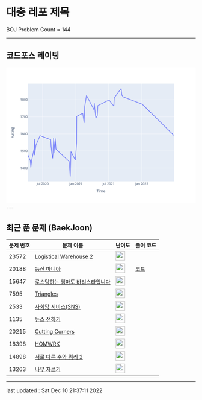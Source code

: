# 대충 레포 제목

BOJ Problem Count = 144

---

## 코드포스 레이팅
[![Rating Graph](./cfStats.svg)](https://github.com/ingyu1008/Algorithm-Problem-Solving/blob/master/cfStats.html)---

## 최근 푼 문제 (BaekJoon)
| 문제 번호 | 문제 이름 | 난이도 | 풀이 코드 |
| --- | --- | --- | --- |
| 23572 | [Logistical Warehouse 2](https://www.acmicpc.net/problem/23572) | <img height="25px" width="25px=" src="https://static.solved.ac/tier_small/18.svg"/> |  |
| 20188 | [등산 마니아](https://www.acmicpc.net/problem/20188) | <img height="25px" width="25px=" src="https://static.solved.ac/tier_small/16.svg"/> | [코드](<https://github.com/ingyu1008/Algorithm-Problem-Solving/tree/master/Baekjoon%20Online%20Judge/등산 마니아/solution.cpp>) |
| 15647 | [로스팅하는 엠마도 바리스타입니다](https://www.acmicpc.net/problem/15647) | <img height="25px" width="25px=" src="https://static.solved.ac/tier_small/17.svg"/> |  |
| 7595 | [Triangles](https://www.acmicpc.net/problem/7595) | <img height="25px" width="25px=" src="https://static.solved.ac/tier_small/2.svg"/> |  |
| 2533 | [사회망 서비스(SNS)](https://www.acmicpc.net/problem/2533) | <img height="25px" width="25px=" src="https://static.solved.ac/tier_small/13.svg"/> |  |
| 1135 | [뉴스 전하기](https://www.acmicpc.net/problem/1135) | <img height="25px" width="25px=" src="https://static.solved.ac/tier_small/14.svg"/> |  |
| 20215 | [Cutting Corners](https://www.acmicpc.net/problem/20215) | <img height="25px" width="25px=" src="https://static.solved.ac/tier_small/2.svg"/> |  |
| 18398 | [HOMWRK](https://www.acmicpc.net/problem/18398) | <img height="25px" width="25px=" src="https://static.solved.ac/tier_small/2.svg"/> |  |
| 14898 | [서로 다른 수와 쿼리 2](https://www.acmicpc.net/problem/14898) | <img height="25px" width="25px=" src="https://static.solved.ac/tier_small/22.svg"/> |  |
| 13263 | [나무 자르기](https://www.acmicpc.net/problem/13263) | <img height="25px" width="25px=" src="https://static.solved.ac/tier_small/19.svg"/> |  |


---

last updated : Sat Dec 10 21:37:11 2022

